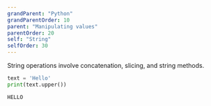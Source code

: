 ```yaml
---
grandParent: "Python"
grandParentOrder: 10
parent: "Manipulating values"
parentOrder: 20
self: "String"
selfOrder: 30
---
```


String operations involve concatenation, slicing, and string methods.

```python
text = 'Hello'
print(text.upper())
```
```output
HELLO
```
